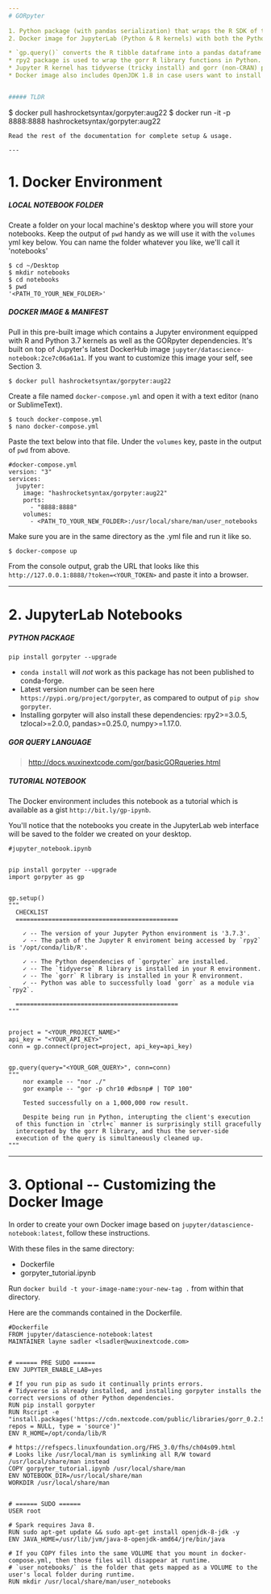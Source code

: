 ```yaml
---
# GORpyter
 
1. Python package (with pandas serialization) that wraps the R SDK of the GOR Query API.
2. Docker image for JupyterLab (Python & R kernels) with both the Python & R SDK dependencies installed.

* `gp.query()` converts the R tibble dataframe into a pandas dataframe on the fly.
* rpy2 package is used to wrap the gorr R library functions in Python.
* Jupyter R kernel has tidyverse (tricky install) and gorr (non-CRAN) packages installed.
* Docker image also includes OpenJDK 1.8 in case users want to install Spark.


##### TLDR 
```
$ docker pull hashrocketsyntax/gorpyter:aug22
$ docker run -it -p 8888:8888 hashrocketsyntax/gorpyter:aug22
```
Read the rest of the documentation for complete setup & usage.

---
```


# 1. Docker Environment
##### LOCAL NOTEBOOK FOLDER
Create a folder on your local machine's desktop where you will store your notebooks. Keep the output of `pwd` handy as we will use it with the `volumes` yml key below. You can name the folder whatever you like, we'll call it 'notebooks'
```
$ cd ~/Desktop
$ mkdir notebooks
$ cd notebooks
$ pwd
'<PATH_TO_YOUR_NEW_FOLDER>'
```

##### DOCKER IMAGE & MANIFEST
Pull in this pre-built image which contains a Jupyter environment equipped with R and Python 3.7 kernels as well as the GORpyter dependencies. It's built on top of Jupyter's latest DockerHub image `jupyter/datascience-notebook:2ce7c06a61a1`. If you want to customize this image your self, see Section 3.
```
$ docker pull hashrocketsyntax/gorpyter:aug22
```
Create a file named `docker-compose.yml` and open it with a text editor (nano or SublimeText). 
```
$ touch docker-compose.yml
$ nano docker-compose.yml
```
Paste the text below into that file. Under the `volumes` key, paste in the output of `pwd` from above.
```
#docker-compose.yml
version: "3"
services:
  jupyter:
    image: "hashrocketsyntax/gorpyter:aug22"
    ports:
      - "8888:8888"
    volumes:
      - <PATH_TO_YOUR_NEW_FOLDER>:/usr/local/share/man/user_notebooks
```
Make sure you are in the same directory as the .yml file and run it like so.
```
$ docker-compose up
```
From the console output, grab the URL that looks like this `http://127.0.0.1:8888/?token=<YOUR_TOKEN>` and paste it into a browser.

---

# 2. JupyterLab Notebooks
##### PYTHON PACKAGE
```
pip install gorpyter --upgrade
```
* `conda install` will *not* work as this package has not been published to conda-forge.
* Latest version number can be seen here `https://pypi.org/project/gorpyter`, as compared to output of `pip show gorpyter`.
* Installing gorpyter will also install these dependencies: rpy2>=3.0.5, tzlocal>=2.0.0, pandas>=0.25.0, numpy>=1.17.0.


##### GOR QUERY LANGUAGE
> http://docs.wuxinextcode.com/gor/basicGORqueries.html


##### TUTORIAL NOTEBOOK
The Docker environment includes this notebook as a tutorial which is available as a gist `http://bit.ly/gp-ipynb`.

You'll notice that the notebooks you create in the JupyterLab web interface will be saved to the folder we created on your desktop.

```
#jupyter_notebook.ipynb


pip install gorpyter --upgrade
import gorpyter as gp


gp.setup()
"""
  CHECKLIST
  =============================================

	✓ -- The version of your Jupyter Python environment is '3.7.3'.
	✓ -- The path of the Jupyter R enviroment being accessed by `rpy2` is '/opt/conda/lib/R'.

	✓ -- The Python dependencies of `gorpyter` are installed.
	✓ -- The `tidyverse` R library is installed in your R environment.
	✓ -- The `gorr` R library is installed in your R environment.
	✓ -- Python was able to successfully load `gorr` as a module via `rpy2`.

  =============================================
"""


project = "<YOUR_PROJECT_NAME>"
api_key = "<YOUR_API_KEY>"
conn = gp.connect(project=project, api_key=api_key)


gp.query(query="<YOUR_GOR_QUERY>", conn=conn)
"""
	nor example -- "nor ./"
	gor example -- "gor -p chr10 #dbsnp# | TOP 100"

	Tested successfully on a 1,000,000 row result.

	Despite being run in Python, interupting the client's execution 
  of this function in `ctrl+c` manner is surprisingly still gracefully 
  intercepted by the gorr R library, and thus the server-side 
  execution of the query is simultaneously cleaned up.
"""
```

---

# 3. Optional -- Customizing the Docker Image
In order to create your own Docker image based on `jupyter/datascience-notebook:latest`, follow these instructions.

With these files in the same directory:
* Dockerfile
* gorpyter_tutorial.ipynb

Run `docker build -t your-image-name:your-new-tag .` from within that directory.

Here are the commands contained in the Dockerfile.
```
#Dockerfile
FROM jupyter/datascience-notebook:latest
MAINTAINER layne sadler <lsadler@wuxinextcode.com>


# ====== PRE SUDO ======
ENV JUPYTER_ENABLE_LAB=yes

# If you run pip as sudo it continually prints errors.
# Tidyverse is already installed, and installing gorpyter installs the correct versions of other Python dependencies.
RUN pip install gorpyter
RUN Rscript -e "install.packages('https://cdn.nextcode.com/public/libraries/gorr_0.2.5.tar.gz', repos = NULL, type = 'source')"
ENV R_HOME=/opt/conda/lib/R

# https://refspecs.linuxfoundation.org/FHS_3.0/fhs/ch04s09.html
# Looks like /usr/local/man is symlinking all R/W toward /usr/local/share/man instead
COPY gorpyter_tutorial.ipynb /usr/local/share/man
ENV NOTEBOOK_DIR=/usr/local/share/man
WORKDIR /usr/local/share/man


# ====== SUDO ======
USER root

# Spark requires Java 8.
RUN sudo apt-get update && sudo apt-get install openjdk-8-jdk -y
ENV JAVA_HOME=/usr/lib/jvm/java-8-openjdk-amd64/jre/bin/java

# If you COPY files into the same VOLUME that you mount in docker-compose.yml, then those files will disappear at runtime.
# `user_notebooks/` is the folder that gets mapped as a VOLUME to the user's local folder during runtime.
RUN mkdir /usr/local/share/man/user_notebooks
```
